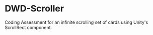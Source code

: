 # DWD-Scroller

Coding Assessment for an infinite scrolling set of cards using Unity's ScrollRect component.